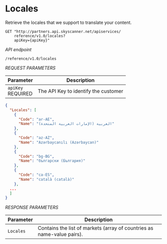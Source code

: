 # Locales

Retrieve the locales that we support to translate your content.

```shell
GET "http://partners.api.skyscanner.net/apiservices/
    reference/v1.0/locales?
    apiKey={apiKey}"
```

*API endpoint*

`/reference/v1.0/locales`

*REQUEST PARAMETERS*

| Parameter | Description |
| --------- | ------- |
| ```apiKey``` <br><span class="required">REQUIRED</span> | The API Key to identify the customer |

```json
{
  "Locales": [
    {
      "Code": "ar-AE",
      "Name": "العربية (الإمارات العربية المتحدة)"
    },
    {
      "Code": "az-AZ",
      "Name": "Azərbaycan­ılı (Azərbaycan)"
    },
    {
      "Code": "bg-BG",
      "Name": "български (България)"
    },
    {
      "Code": "ca-ES",
      "Name": "català (català)"
    },
  ...
  ]
}
```


*RESPONSE PARAMETERS*

| Parameter | Description |
| --- | --- |
| ```Locales``` | Contains the list of markets (array of countries as name-value pairs). |
